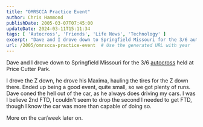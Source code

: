 ```yaml
---
title: "OMRSCCA Practice Event"
author: Chris Hammond
publishDate: 2005-03-07T07:45:00
updateDate: 2024-03-11T15:11:34
tags: [ 'Autocross', 'Friends', 'Life News', 'Technology' ]
excerpt: "Dave and I drove down to Springfield Missouri for the 3/6 autocross held at Price Cutter Park. I drove the Z down, he drove his Maxima, hauling the tires for the Z down there. Ended up being a good event, quite small, so we got plenty of runs. Dave coned the hell out of the car, as he always does driving my cars. I was I believe 2nd FTD, I couldn't seem to drop the second I needed to get FTD, though I know the car was more than capable of doing so. More on the car/week later..."
url: /2005/omrscca-practice-event  # Use the generated URL with year
---
```

<P>Dave and I drove down to Springfield Missouri for the 3/6 <a title="autocross website" href="https://www.solo2.org/" target="_blank">autocross</a> held at Price Cutter Park.</P> <P>I drove the Z down, he drove his Maxima, hauling the tires for the Z down there. Ended up being a good event, quite small, so we got plenty of runs. Dave coned the hell out of the car, as he always does driving my cars. I was I believe 2nd FTD, I couldn't seem to drop the second I needed to get FTD, though I know the car was more than capable of doing so.</P> <P>More on the car/week later on.</P>
